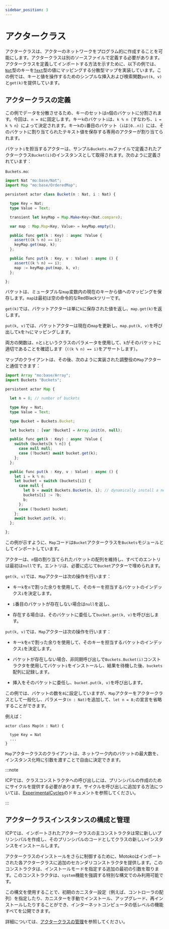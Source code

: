 ```yaml
---
sidebar_position: 3
---
```


# アクタークラス

アクタークラスは、アクターのネットワークをプログラム的に作成することを可能にします。アクタークラスは別のソースファイルで定義する必要があります。アクタークラスを定義してインポートする方法を示すために、以下の例では、[`Nat`](../base/Nat.md)型のキーを[`Text`](../base/Text.md)型の値にマッピングする分散型マップを実装しています。この例では、キーと値を操作するためのシンプルな挿入および検索関数`put(k, v)`と`get(k)`を提供しています。

## アクタークラスの定義

この例でデータを分散させるため、キーのセットは`n`個のバケットに分割されます。今回は、`n = 8`に固定します。キー`k`のバケット`i`は、`k % n`（すなわち、`i = k % n`）によって決定されます。キー`k`の`i`番目のバケット（`i`は`[0..n)`）には、そのバケットに割り当てられたテキスト値を保存する専用のアクターが割り当てられます。

バケット`i`を担当するアクターは、サンプル`Buckets.mo`ファイルで定義されたアクタークラス`Bucket(i)`のインスタンスとして取得されます。次のように定義されています：

`Buckets.mo`:

``` ts
import Nat "mo:base/Nat";
import Map "mo:base/OrderedMap";

persistent actor class Bucket(n : Nat, i : Nat) {

  type Key = Nat;
  type Value = Text;

  transient let keyMap = Map.Make<Key>(Nat.compare);

  var map : Map.Map<Key, Value> = keyMap.empty();

  public func get(k : Key) : async ?Value {
    assert((k % n) == i);
    keyMap.get(map, k);
  };

  public func put(k : Key, v : Value) : async () {
    assert((k % n) == i);
    map := keyMap.put(map, k, v);
  };

};
```

バケットは、ミュータブルな`map`変数内の現在のキーから値へのマッピングを保存します。`map`は最初は空の命令的なRedBlackツリーです。

`get(k)`では、バケットアクターは単に`k`に保存された値を返し、`map.get(k)`を返します。

`put(k, v)`では、バケットアクターは現在の`map`を更新し、`map.put(k, v)`を呼び出して`k`を`?v`にマッピングします。

両方の関数は、`n`と`i`というクラスのパラメータを使用して、`k`がそのバケットに適切であることを確認します（`((k % n) == i)`をアサートします）。

マップのクライアントは、その後、次のように実装された調整役の`Map`アクターと通信できます：

``` ts
import Array "mo:base/Array";
import Buckets "Buckets";

persistent actor Map {

  let n = 8; // number of buckets

  type Key = Nat;
  type Value = Text;

  type Bucket = Buckets.Bucket;

  let buckets : [var ?Bucket] = Array.init(n, null);

  public func get(k : Key) : async ?Value {
    switch (buckets[k % n]) {
      case null null;
      case (?bucket) await bucket.get(k);
    };
  };

  public func put(k : Key, v : Value) : async () {
    let i = k % n;
    let bucket = switch (buckets[i]) {
      case null {
        let b = await Buckets.Bucket(n, i); // dynamically install a new Bucket
        buckets[i] := ?b;
        b;
      };
      case (?bucket) bucket;
    };
    await bucket.put(k, v);
  };

};
```

この例が示すように、`Map`コードは`Bucket`アクタークラスを`Buckets`モジュールとしてインポートしています。

アクターは、`n`個の割り当てられたバケットの配列を維持し、すべてのエントリは最初は`null`です。エントリは、必要に応じて`Bucket`アクターで埋められます。

`get(k, v)`では、`Map`アクターは次の操作を行います：

- キー`k`を`n`で割った余りを使用して、そのキーを担当するバケットのインデックス`i`を決定します。

- `i`番目のバケットが存在しない場合は`null`を返し、

- 存在する場合は、そのバケットに委任して`bucket.get(k, v)`を呼び出します。

`put(k, v)`では、`Map`アクターは次の操作を行います：

- キー`k`を`n`で割った余りを使用して、そのキーを担当するバケットのインデックス`i`を決定します。

- バケットが存在しない場合、非同期呼び出しで`Buckets.Bucket(i)`コンストラクタを使用してバケット`i`をインストールし、結果を待機した後、`buckets`配列に記録します。

- 挿入をそのバケットに委任し、`bucket.put(k, v)`を呼び出します。

この例では、バケットの数を`8`に設定していますが、`Map`アクターをアクタークラスとして一般化し、パラメータ`(n : Nat)`を追加して、`let n = 8;`の宣言を省略することができます。

例えば：

``` motoko no-repl
actor class Map(n : Nat) {

  type Key = Nat
  ...
}
```

`Map`アクタークラスのクライアントは、ネットワーク内のバケットの最大数を、インスタンス化時に引数を渡すことで自由に決定できます。

:::note

ICPでは、クラスコンストラクタへの呼び出しには、プリンシパルの作成のためにサイクルを提供する必要があります。サイクルを呼び出しに追加する方法については、[ExperimentalCycles](../base/ExperimentalCycles.md)のドキュメントを参照してください。

:::

## アクタークラスインスタンスの構成と管理

ICPでは、インポートされたアクタークラスの主コンストラクタは常に新しいプリンシパルを作成し、そのプリンシパルのコードとしてクラスの新しいインスタンスをインストールします。

アクタークラスのインストールをさらに制御するために、Motokoはインポートされた各アクタークラスに追加のセカンダリコンストラクタを提供します。このコンストラクタは、インストールモードを指定する追加の最初の引数を取ります。このコンストラクタは、`system`機能を強調する特別な構文でのみ利用可能です。

この構文を使用することで、初期のカニスター設定（例えば、コントローラの配列）を指定したり、カニスターを手動でインストール、アップグレード、再インストールしたりすることができ、インターネットコンピュータの低レベルの機能すべてを公開できます。

詳細については、[アクタークラスの管理](../reference/language-manual#actor-class-management)を参照してください。
